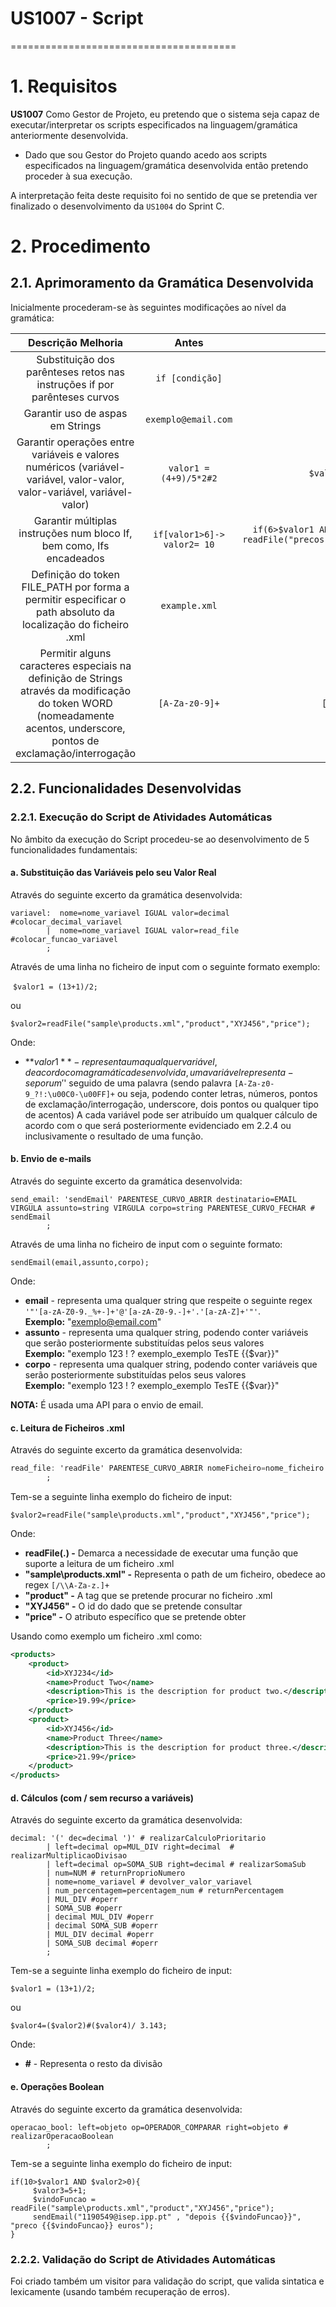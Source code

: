 # US1007 - Script 
=======================================


# 1. Requisitos

**US1007** Como Gestor de Projeto, eu pretendo que o sistema seja capaz de executar/interpretar os scripts especificados na linguagem/gramática anteriormente desenvolvida.

- Dado que sou Gestor do Projeto quando acedo aos scripts especificados na linguagem/gramática desenvolvida então pretendo proceder à sua execução. 

A interpretação feita deste requisito foi no sentido de que se pretendia ver finalizado o desenvolvimento da `US1004` do Sprint C.

# 2. Procedimento

## 2.1. Aprimoramento da Gramática Desenvolvida

Inicialmente procederam-se às seguintes modificações ao nível da gramática:

| Descrição Melhoria | Antes | Depois |
| :----------------: | :------: | :-------: |
|Substituição dos parênteses retos nas instruções if por parênteses curvos|`if [condição]` |`if (condição)`|
|Garantir uso de aspas em Strings|`exemplo@email.com`|`"exemplo@email.com"`|
|Garantir operações entre variáveis e valores numéricos (variável-variável, valor-valor, valor-variável, variável-valor) | `valor1 = (4+9)/5*2#2` | `$valor4=($valor2)#($valor4)/3.143;` |
|Garantir múltiplas instruções num bloco If, bem como, Ifs encadeados | `if[valor1>6]-> valor2= 10` | `if(6>$valor1 AND $valor2>7 ){$valor3= 5+1;$vindoFuncao = readFile("precos.xml","preco","234578");if($valor1==$valor2){$valor3 = 10;}}`|
| Definição do token FILE_PATH por forma a permitir especificar o path absoluto da localização do ficheiro .xml | `example.xml` | `sample/example.xml` |
| Permitir alguns caracteres especiais na definição de Strings através da modificação do token WORD (nomeadamente acentos, underscore, pontos de exclamação/interrogação | `[A-Za-z0-9]+` |`[A-Za-z0-9_?!:\u00C0-\u00FF]+`|

## 2.2. Funcionalidades Desenvolvidas

### 2.2.1. Execução do Script de Atividades Automáticas

No âmbito da execução do Script procedeu-se ao desenvolvimento de 5 funcionalidades fundamentais:

#### a.  Substituição das Variáveis pelo seu Valor Real

Através do seguinte excerto da gramática desenvolvida:  

```
variavel:  nome=nome_variavel IGUAL valor=decimal #colocar_decimal_variavel
        |  nome=nome_variavel IGUAL valor=read_file #colocar_funcao_variavel
        ;
```

Através de uma linha no ficheiro de input com o seguinte formato exemplo:

​	`$valor1 = (13+1)/2;`

ou

```
$valor2=readFile("sample\products.xml","product","XYJ456","price");
```

Onde: 

* **$valor1** - representa uma qualquer variável, de acordo com a gramática desenvolvida, uma variável representa-se por um '$' seguido de uma palavra (sendo palavra `[A-Za-z0-9_?!:\u00C0-\u00FF]+` ou seja, podendo conter letras, números, pontos de exclamação/interrogação, underscore, dois pontos ou qualquer tipo de acentos)
  A cada variável pode ser atribuído um qualquer cálculo de acordo com o que será posteriormente evidenciado em 2.2.4 ou inclusivamente o resultado de uma função.

#### b. Envio de e-mails

 Através do seguinte excerto da gramática desenvolvida:  

```
send_email: 'sendEmail' PARENTESE_CURVO_ABRIR destinatario=EMAIL VIRGULA assunto=string VIRGULA corpo=string PARENTESE_CURVO_FECHAR # sendEmail
        ;
```

Através de uma linha no ficheiro de input com o seguinte formato:

    sendEmail(email,assunto,corpo); 

Onde:

* **email** - representa uma qualquer string que respeite o seguinte regex `'"'[a-zA-Z0-9._%+-]+'@'[a-zA-Z0-9.-]+'.'[a-zA-Z]+'"'`.  
  **Exemplo:** "exemplo@email.com"
* **assunto** - representa uma qualquer string, podendo conter variáveis que serão posteriormente substituídas pelos seus valores  
  **Exemplo:** "exemplo 123 ! ? exemplo_exemplo TesTE {{$var}}"
* **corpo** - representa uma qualquer string, podendo conter variáveis que serão posteriormente substituídas pelos seus valores  
  **Exemplo:** "exemplo 123 ! ? exemplo_exemplo TesTE {{$var}}"
  
**NOTA:** É usada uma API para o envio de email.

#### c.  Leitura de Ficheiros .xml

Através do seguinte excerto da gramática desenvolvida:  

```a
read_file: 'readFile' PARENTESE_CURVO_ABRIR nomeFicheiro=nome_ficheiro VIRGULA base=string VIRGULA id=string VIRGULA elemento=string PARENTESE_CURVO_FECHAR # readFile
        ;
```

Tem-se a seguinte linha exemplo do ficheiro de input: 

```
$valor2=readFile("sample\products.xml","product","XYJ456","price");
```

Onde:

- **readFile(.) -** Demarca a necessidade de executar uma função que suporte a leitura de um ficheiro .xml
- **"sample\products.xml" -**  Representa o path de um ficheiro, obedece ao regex `[/\\A-Za-z.]+`
- **"product" -**  A tag que se pretende procurar no ficheiro .xml
- **"XYJ456" -**  O id do dado que se pretende consultar
- **"price" -** O atributo específico que se pretende obter

Usando como exemplo um ficheiro .xml como:

```xml
<products>
    <product>
        <id>XYJ234</id>
        <name>Product Two</name>
        <description>This is the description for product two.</description>
        <price>19.99</price>
    </product>
    <product>
        <id>XYJ456</id>
        <name>Product Three</name>
        <description>This is the description for product three.</description>
        <price>21.99</price>
    </product>
</products>
```

#### d. Cálculos (com / sem recurso a variáveis)

Através do seguinte excerto da gramática desenvolvida:  

```
decimal: '(' dec=decimal ')' # realizarCalculoPrioritario
        | left=decimal op=MUL_DIV right=decimal  # realizarMultiplicaoDivisao
        | left=decimal op=SOMA_SUB right=decimal # realizarSomaSub
        | num=NUM # returnProprioNumero
        | nome=nome_variavel # devolver_valor_variavel
        | num_percentagem=percentagem_num # returnPercentagem
        | MUL_DIV #operr
        | SOMA_SUB #operr
        | decimal MUL_DIV #operr
        | decimal SOMA_SUB #operr
        | MUL_DIV decimal #operr
        | SOMA_SUB decimal #operr
        ;
```

Tem-se a seguinte linha exemplo do ficheiro de input: 

```
$valor1 = (13+1)/2;
```

ou

```
$valor4=($valor2)#($valor4)/ 3.143;
```

Onde:

- **#** - Representa o resto da divisão

#### e. Operações Boolean 

Através do seguinte excerto da gramática desenvolvida:  

```
operacao_bool: left=objeto op=OPERADOR_COMPARAR right=objeto # realizarOperacaoBoolean
        ;
```

Tem-se a seguinte linha exemplo do ficheiro de input: 

```
if(10>$valor1 AND $valor2>0){
     $valor3=5+1;
     $vindoFuncao = readFile("sample\products.xml","product","XYJ456","price");
     sendEmail("1190549@isep.ipp.pt" , "depois {{$vindoFuncao}}", "preco {{$vindoFuncao}} euros");
}
```

### 2.2.2. Validação do Script de Atividades Automáticas

Foi criado também um visitor para validação do script, que valida sintatica e lexicamente (usando também recuperação de erros).

